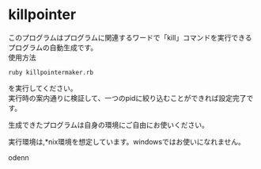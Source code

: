 # killpointer

このプログラムはプログラムに関連するワードで「kill」コマンドを実行できるプログラムの自動生成です。  
使用方法  
 
```
ruby killpointermaker.rb
```

を実行してください。  
実行時の案内通りに検証して、一つのpidに絞り込むことができれば設定完了です。  

生成できたプログラムは自身の環境にご自由にお使いください。  

実行環境は,*nix環境を想定しています。windowsではお使いになれません。  

odenn
